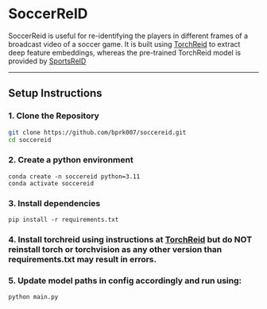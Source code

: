 
# SoccerReID

SoccerReid is useful for re-identifying the players in different frames of a broadcast video of a soccer game.
It is built using [TorchReid](https://github.com/KaiyangZhou/deep-person-reid.git)
to extract deep feature embeddings, whereas the pre-trained TorchReid model is provided by [SportsReID](https://github.com/shallowlearn/sportsreid)


---

## Setup Instructions

### 1. Clone the Repository

```bash
git clone https://github.com/bprk007/soccereid.git
cd soccereid 
```
### 2. Create a python environment
```
conda create -n soccereid python=3.11
conda activate soccereid
```
### 3. Install dependencies
```
pip install -r requirements.txt

```
### 4. Install torchreid using instructions at [TorchReid](https://github.com/KaiyangZhou/deep-person-reid.git) but do NOT reinstall torch or torchvision as any other version than requirements.txt may result in errors.
### 5. Update model paths in config accordingly and run using:
```
python main.py
```
